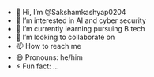 - 👋 Hi, I’m @Sakshamkashyap0204
- 👀 I’m interested in AI and cyber security
- 🌱 I’m currently learning pursuing B.tech
- 💞️ I’m looking to collaborate on 
- 📫 How to reach me 
- 😄 Pronouns: he/him
- ⚡ Fun fact: ...

<!---
Sakshamkashyap0204/Sakshamkashyap0204 is a ✨ special ✨ repository because its `README.md` (this file) appears on your GitHub profile.
You can click the Preview link to take a look at your changes.
--->
